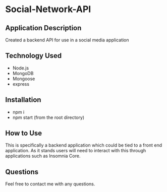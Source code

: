# Social-Network-API

## Application Description

Created a backend API for use in a social media application

## Technology Used

* Node.js
* MongoDB
* Mongoose
* express

## Installation

* npm i
* npm start (from the root directory)

## How to Use

This is specifically a backend application which could be tied to a front end application. As it stands users will need to interact with this through applications such as Insomnia Core.

## Questions

Feel free to contact me with any questions.